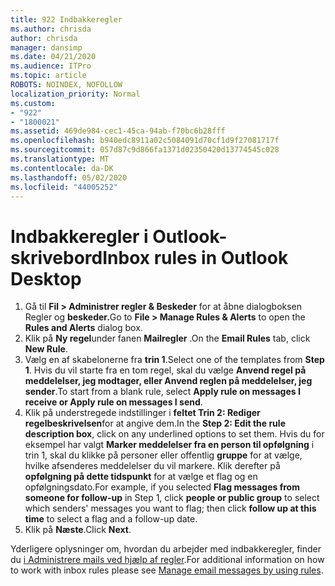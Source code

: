 ```yaml
---
title: 922 Indbakkeregler
ms.author: chrisda
author: chrisda
manager: dansimp
ms.date: 04/21/2020
ms.audience: ITPro
ms.topic: article
ROBOTS: NOINDEX, NOFOLLOW
localization_priority: Normal
ms.custom:
- "922"
- "1800021"
ms.assetid: 469de984-cec1-45ca-94ab-f70bc6b28fff
ms.openlocfilehash: b940edc8911a02c5084091d70cf1d9f27081717f
ms.sourcegitcommit: 057d87c9d866fa1371d02350420d13774545c028
ms.translationtype: MT
ms.contentlocale: da-DK
ms.lasthandoff: 05/02/2020
ms.locfileid: "44005252"
---
```

# <a name="inbox-rules-in-outlook-desktop"></a><span data-ttu-id="2e774-102">Indbakkeregler i Outlook-skrivebord</span><span class="sxs-lookup"><span data-stu-id="2e774-102">Inbox rules in Outlook Desktop</span></span>

1. <span data-ttu-id="2e774-103">Gå til **Fil > Administrer regler & Beskeder** for at åbne dialogboksen Regler og **beskeder.**</span><span class="sxs-lookup"><span data-stu-id="2e774-103">Go to **File > Manage Rules & Alerts** to open the **Rules and Alerts** dialog box.</span></span>
2. <span data-ttu-id="2e774-104">Klik på **Ny regel**under fanen **Mailregler** .</span><span class="sxs-lookup"><span data-stu-id="2e774-104">On the **Email Rules** tab, click **New Rule**.</span></span>
3. <span data-ttu-id="2e774-105">Vælg en af skabelonerne fra **trin 1**.</span><span class="sxs-lookup"><span data-stu-id="2e774-105">Select one of the templates from **Step 1**.</span></span> <span data-ttu-id="2e774-106">Hvis du vil starte fra en tom regel, skal du vælge **Anvend regel på meddelelser, jeg modtager, eller Anvend reglen på meddelelser, jeg sender**.</span><span class="sxs-lookup"><span data-stu-id="2e774-106">To start from a blank rule, select **Apply rule on messages I receive or Apply rule on messages I send**.</span></span>
4. <span data-ttu-id="2e774-107">Klik på understregede indstillinger i **feltet Trin 2: Rediger regelbeskrivelsen**for at angive dem.</span><span class="sxs-lookup"><span data-stu-id="2e774-107">In the **Step 2: Edit the rule description box**, click on any underlined options to set them.</span></span> <span data-ttu-id="2e774-108">Hvis du for eksempel har valgt **Marker meddelelser fra en person til opfølgning** i trin 1, skal du klikke på personer eller offentlig **gruppe** for at vælge, hvilke afsenderes meddelelser du vil markere. Klik derefter på **opfølgning på dette tidspunkt** for at vælge et flag og en opfølgningsdato.</span><span class="sxs-lookup"><span data-stu-id="2e774-108">For example, if you selected **Flag messages from someone for follow-up** in Step 1, click **people or public group** to select which senders' messages you want to flag; then click **follow up at this time** to select a flag and a follow-up date.</span></span>
5. <span data-ttu-id="2e774-109">Klik på **Næste**.</span><span class="sxs-lookup"><span data-stu-id="2e774-109">Click **Next**.</span></span>

<span data-ttu-id="2e774-110">Yderligere oplysninger om, hvordan du arbejder med indbakkeregler, finder du [i Administrere mails ved hjælp af regler](https://support.office.com/article/manage-email-messages-by-using-rules-c24f5dea-9465-4df4-ad17-a50704d66c59).</span><span class="sxs-lookup"><span data-stu-id="2e774-110">For additional information on how to work with inbox rules please see [Manage email messages by using rules](https://support.office.com/article/manage-email-messages-by-using-rules-c24f5dea-9465-4df4-ad17-a50704d66c59).</span></span>

